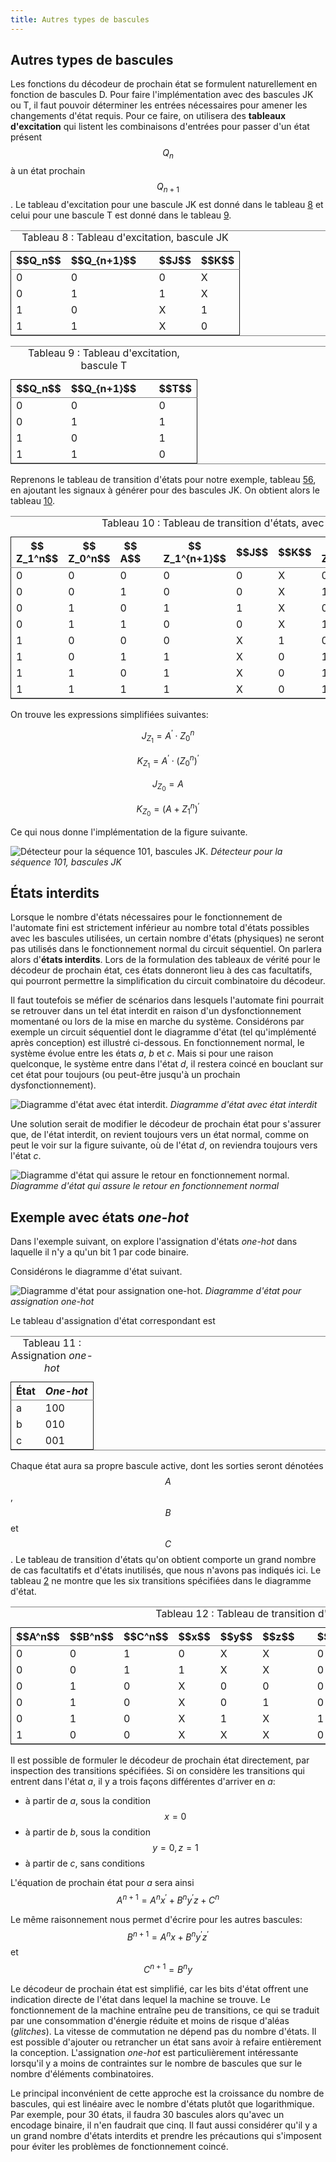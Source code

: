 ```yaml
---
title: Autres types de bascules
---
```


## Autres types de bascules

Les fonctions du décodeur de prochain état se formulent naturellement
en fonction de bascules D.  Pour faire l'implémentation avec des
bascules JK ou T, il faut pouvoir déterminer les entrées nécessaires
pour amener les changements d'état requis. Pour ce faire, on
utilisera des **tableaux d'excitation** qui listent les combinaisons
d'entrées pour passer d'un état présent $$Q_n$$ à un état prochain
$$Q_{n+1}$$. Le tableau d'excitation pour une bascule JK est donné
dans le tableau [8](#org3bd819d) et celui pour une bascule T est donné
dans le tableau [9](#org5afbe8e).

<table id="org3bd819d" border="2" cellspacing="0" cellpadding="6" rules="groups" frame="hsides">
<caption class="t-above"><span class="table-number">Tableau 8 :</span> Tableau d'excitation, bascule JK</caption>

<colgroup>
<col  class="org-right" />

<col  class="org-right" />

<col  class="org-left" />

<col  class="org-left" />

<col  class="org-left" />
</colgroup>
<thead>
<tr>
<th scope="col" class="org-right">$$Q_n$$</th>
<th scope="col" class="org-right">$$Q_{n+1}$$</th>
<th scope="col" class="org-left">&#xa0;</th>
<th scope="col" class="org-left">$$J$$</th>
<th scope="col" class="org-left">$$K$$</th>
</tr>
</thead>

<tbody>
<tr>
<td class="org-right">0</td>
<td class="org-right">0</td>
<td class="org-left">&#xa0;</td>
<td class="org-left">0</td>
<td class="org-left">X</td>
</tr>


<tr>
<td class="org-right">0</td>
<td class="org-right">1</td>
<td class="org-left">&#xa0;</td>
<td class="org-left">1</td>
<td class="org-left">X</td>
</tr>


<tr>
<td class="org-right">1</td>
<td class="org-right">0</td>
<td class="org-left">&#xa0;</td>
<td class="org-left">X</td>
<td class="org-left">1</td>
</tr>


<tr>
<td class="org-right">1</td>
<td class="org-right">1</td>
<td class="org-left">&#xa0;</td>
<td class="org-left">X</td>
<td class="org-left">0</td>
</tr>
</tbody>
</table>

<table id="org5afbe8e" border="2" cellspacing="0" cellpadding="6" rules="groups" frame="hsides">
<caption class="t-above"><span class="table-number">Tableau 9 :</span> Tableau d'excitation, bascule T</caption>

<colgroup>
<col  class="org-right" />

<col  class="org-right" />

<col  class="org-left" />

<col  class="org-right" />
</colgroup>
<thead>
<tr>
<th scope="col" class="org-right">$$Q_n$$</th>
<th scope="col" class="org-right">$$Q_{n+1}$$</th>
<th scope="col" class="org-left">&#xa0;</th>
<th scope="col" class="org-right">$$T$$</th>
</tr>
</thead>

<tbody>
<tr>
<td class="org-right">0</td>
<td class="org-right">0</td>
<td class="org-left">&#xa0;</td>
<td class="org-right">0</td>
</tr>


<tr>
<td class="org-right">0</td>
<td class="org-right">1</td>
<td class="org-left">&#xa0;</td>
<td class="org-right">1</td>
</tr>


<tr>
<td class="org-right">1</td>
<td class="org-right">0</td>
<td class="org-left">&#xa0;</td>
<td class="org-right">1</td>
</tr>


<tr>
<td class="org-right">1</td>
<td class="org-right">1</td>
<td class="org-left">&#xa0;</td>
<td class="org-right">0</td>
</tr>
</tbody>
</table>

Reprenons le tableau de transition d'états pour notre exemple, tableau
[56](#org3ed7c99), en ajoutant les signaux à générer pour des
bascules JK. On obtient alors le tableau [10](#orgec0f763).

<table id="orgec0f763" border="2" cellspacing="0" cellpadding="6" rules="groups" frame="hsides">
<caption class="t-above"><span class="table-number">Tableau 10 :</span> Tableau de transition d'états, avec bascules JK</caption>

<colgroup>
<col  class="org-right" />

<col  class="org-right" />

<col  class="org-right" />

<col  class="org-left" />

<col  class="org-right" />

<col  class="org-left" />

<col  class="org-left" />

<col  class="org-right" />

<col  class="org-left" />

<col  class="org-left" />
</colgroup>
<thead>
<tr>
<th scope="col" class="org-right">$$ Z_1^n$$</th>
<th scope="col" class="org-right">$$ Z_0^n$$</th>
<th scope="col" class="org-right">$$ A$$</th>
<th scope="col" class="org-left">&#xa0;</th>
<th scope="col" class="org-right">$$ Z_1^{n+1}$$</th>
<th scope="col" class="org-left">$$J$$</th>
<th scope="col" class="org-left">$$K$$</th>
<th scope="col" class="org-right">$$  Z_0^{n+1}$$</th>
<th scope="col" class="org-left">$$J$$</th>
<th scope="col" class="org-left">$$K$$</th>
</tr>
</thead>

<tbody>
<tr>
<td class="org-right">0</td>
<td class="org-right">0</td>
<td class="org-right">0</td>
<td class="org-left">&#xa0;</td>
<td class="org-right">0</td>
<td class="org-left">0</td>
<td class="org-left">X</td>
<td class="org-right">0</td>
<td class="org-left">0</td>
<td class="org-left">X</td>
</tr>


<tr>
<td class="org-right">0</td>
<td class="org-right">0</td>
<td class="org-right">1</td>
<td class="org-left">&#xa0;</td>
<td class="org-right">0</td>
<td class="org-left">0</td>
<td class="org-left">X</td>
<td class="org-right">1</td>
<td class="org-left">1</td>
<td class="org-left">X</td>
</tr>


<tr>
<td class="org-right">0</td>
<td class="org-right">1</td>
<td class="org-right">0</td>
<td class="org-left">&#xa0;</td>
<td class="org-right">1</td>
<td class="org-left">1</td>
<td class="org-left">X</td>
<td class="org-right">0</td>
<td class="org-left">X</td>
<td class="org-left">1</td>
</tr>


<tr>
<td class="org-right">0</td>
<td class="org-right">1</td>
<td class="org-right">1</td>
<td class="org-left">&#xa0;</td>
<td class="org-right">0</td>
<td class="org-left">0</td>
<td class="org-left">X</td>
<td class="org-right">1</td>
<td class="org-left">X</td>
<td class="org-left">0</td>
</tr>


<tr>
<td class="org-right">1</td>
<td class="org-right">0</td>
<td class="org-right">0</td>
<td class="org-left">&#xa0;</td>
<td class="org-right">0</td>
<td class="org-left">X</td>
<td class="org-left">1</td>
<td class="org-right">0</td>
<td class="org-left">0</td>
<td class="org-left">X</td>
</tr>


<tr>
<td class="org-right">1</td>
<td class="org-right">0</td>
<td class="org-right">1</td>
<td class="org-left">&#xa0;</td>
<td class="org-right">1</td>
<td class="org-left">X</td>
<td class="org-left">0</td>
<td class="org-right">1</td>
<td class="org-left">1</td>
<td class="org-left">X</td>
</tr>


<tr>
<td class="org-right">1</td>
<td class="org-right">1</td>
<td class="org-right">0</td>
<td class="org-left">&#xa0;</td>
<td class="org-right">1</td>
<td class="org-left">X</td>
<td class="org-left">0</td>
<td class="org-right">1</td>
<td class="org-left">x</td>
<td class="org-left">0</td>
</tr>


<tr>
<td class="org-right">1</td>
<td class="org-right">1</td>
<td class="org-right">1</td>
<td class="org-left">&#xa0;</td>
<td class="org-right">1</td>
<td class="org-left">X</td>
<td class="org-left">0</td>
<td class="org-right">1</td>
<td class="org-left">x</td>
<td class="org-left">0</td>
</tr>
</tbody>
</table>

On trouve les expressions simplifiées suivantes:

$$ J_{Z_1} = A^\prime \cdot Z_0^n $$

$$ K_{Z_1} = A^\prime \cdot (Z_0^n)^\prime $$

$$ J_{Z_0} = A $$ 

$$ K_{Z_0} = (A + Z_1^n)^\prime $$

Ce qui nous donne l'implémentation de la figure suivante.

![Détecteur pour la séquence 101, bascules JK.]({{site.baseurl}}/img/exemp_seq101_JK.svg "Détecteur pour la séquence 101, bascules JK")
*Détecteur pour la séquence 101, bascules JK*

## États interdits

Lorsque le nombre d'états nécessaires pour le fonctionnement de l'automate fini est strictement inférieur au nombre total d'états
possibles avec les bascules utilisées, un certain nombre d'états
(physiques) ne seront pas utilisés dans le fonctionnement normal du
circuit séquentiel. On parlera alors d'**états interdits**.  Lors de
la formulation des tableaux de vérité pour le décodeur de prochain
état, ces états donneront lieu à des cas facultatifs, qui pourront
permettre la simplification du circuit combinatoire du décodeur.

Il faut toutefois se méfier de scénarios dans lesquels l'automate fini pourrait se retrouver dans un tel état interdit en raison d'un
dysfonctionnement momentané ou lors de la mise en marche du
système. Considérons par exemple un circuit séquentiel dont le
diagramme d'état (tel qu'implémenté après conception) est illustré
ci-dessous. En fonctionnement normal, le système évolue entre les
états *a*, *b* et *c*. Mais si pour une raison quelconque, le système
entre dans l'état *d*, il restera coincé en bouclant sur cet état pour
toujours (ou peut-être jusqu'à un prochain dysfonctionnement).

![Diagramme d'état avec état interdit.]({{site.baseurl}}/img/etat_interdit.svg "Diagramme d'état avec état interdit")
*Diagramme d'état avec état interdit*

Une solution serait de modifier le décodeur de prochain état pour
s'assurer que, de l'état interdit, on revient toujours vers un état
normal, comme on peut le voir sur la figure suivante, où de l'état
*d*, on reviendra toujours vers l'état *c*.

![Diagramme d'état qui assure le retour en fonctionnement normal.]({{site.baseurl}}/img/etat_interdit_revient.svg "Diagramme d'état qui assure le retour en fonctionnement normal")
*Diagramme d'état qui assure le retour en fonctionnement normal*

## Exemple avec états *one-hot*

Dans l'exemple suivant, on explore l'assignation d'états *one-hot* dans
laquelle il n'y a qu'un bit 1 par code binaire.

Considérons le diagramme d'état suivant.

![Diagramme d'état pour assignation one-hot.]({{site.baseurl}}/img/exemple_one-hot.svg "Diagramme d'état pour *one-hot*")
*Diagramme d'état pour assignation one-hot*

Le tableau d'assignation d'état correspondant est

<table id="org2b3b120" border="2" cellspacing="0" cellpadding="6" rules="groups" frame="hsides">
<caption class="t-above"><span class="table-number">Tableau 11 :</span> Assignation <i>one-hot</i></caption>

<colgroup>
<col  class="org-left" />

<col  class="org-right" />
</colgroup>
<thead>
<tr>
<th scope="col" class="org-left">État</th>
<th scope="col" class="org-right"><i>One-hot</i></th>
</tr>
</thead>

<tbody>
<tr>
<td class="org-left">a</td>
<td class="org-right">100</td>
</tr>


<tr>
<td class="org-left">b</td>
<td class="org-right">010</td>
</tr>


<tr>
<td class="org-left">c</td>
<td class="org-right">001</td>
</tr>
</tbody>
</table>

Chaque état aura sa propre bascule active, dont les sorties seront
dénotées $$A$$, $$B$$ et $$C$$. Le tableau de transition d'états qu'on
obtient comporte un grand nombre de cas facultatifs et d'états
inutilisés, que nous n'avons pas indiqués ici. Le tableau
[2](#org0db4b7d) ne montre que les six transitions spécifiées
dans le diagramme d'état.

<table id="org0db4b7d" border="2" cellspacing="0" cellpadding="6" rules="groups" frame="hsides">
<caption class="t-above"><span class="table-number">Tableau 12 :</span> Tableau de transition d'états <i>one-hot</i></caption>

<colgroup>
<col  class="org-right" />

<col  class="org-right" />

<col  class="org-right" />

<col  class="org-left" />

<col  class="org-left" />

<col  class="org-left" />

<col  class="org-left" />

<col  class="org-right" />

<col  class="org-right" />

<col  class="org-right" />
</colgroup>
<thead>
<tr>
<th scope="col" class="org-right">$$A^n$$</th>
<th scope="col" class="org-right">$$B^n$$</th>
<th scope="col" class="org-right">$$C^n$$</th>
<th scope="col" class="org-left">$$x$$</th>
<th scope="col" class="org-left">$$y$$</th>
<th scope="col" class="org-left">$$z$$</th>
<th scope="col" class="org-left">&#xa0;</th>
<th scope="col" class="org-right">$$A^{n+1}$$</th>
<th scope="col" class="org-right">$$B^{n+1}$$</th>
<th scope="col" class="org-right">$$C^{n+1}$$</th>
</tr>
</thead>

<tbody>
<tr>
<td class="org-right">0</td>
<td class="org-right">0</td>
<td class="org-right">1</td>
<td class="org-left">0</td>
<td class="org-left">X</td>
<td class="org-left">X</td>
<td class="org-left">&#xa0;</td>
<td class="org-right">0</td>
<td class="org-right">0</td>
<td class="org-right">1</td>
</tr>


<tr>
<td class="org-right">0</td>
<td class="org-right">0</td>
<td class="org-right">1</td>
<td class="org-left">1</td>
<td class="org-left">X</td>
<td class="org-left">X</td>
<td class="org-left">&#xa0;</td>
<td class="org-right">0</td>
<td class="org-right">1</td>
<td class="org-right">0</td>
</tr>


<tr>
<td class="org-right">0</td>
<td class="org-right">1</td>
<td class="org-right">0</td>
<td class="org-left">X</td>
<td class="org-left">0</td>
<td class="org-left">0</td>
<td class="org-left">&#xa0;</td>
<td class="org-right">0</td>
<td class="org-right">1</td>
<td class="org-right">0</td>
</tr>


<tr>
<td class="org-right">0</td>
<td class="org-right">1</td>
<td class="org-right">0</td>
<td class="org-left">X</td>
<td class="org-left">0</td>
<td class="org-left">1</td>
<td class="org-left">&#xa0;</td>
<td class="org-right">0</td>
<td class="org-right">0</td>
<td class="org-right">1</td>
</tr>


<tr>
<td class="org-right">0</td>
<td class="org-right">1</td>
<td class="org-right">0</td>
<td class="org-left">X</td>
<td class="org-left">1</td>
<td class="org-left">X</td>
<td class="org-left">&#xa0;</td>
<td class="org-right">1</td>
<td class="org-right">0</td>
<td class="org-right">0</td>
</tr>


<tr>
<td class="org-right">1</td>
<td class="org-right">0</td>
<td class="org-right">0</td>
<td class="org-left">X</td>
<td class="org-left">X</td>
<td class="org-left">X</td>
<td class="org-left">&#xa0;</td>
<td class="org-right">0</td>
<td class="org-right">0</td>
<td class="org-right">1</td>
</tr>
</tbody>
</table>

Il est possible de formuler le décodeur de prochain état directement,
par inspection des transitions spécifiées.  Si on considère les
transitions qui entrent dans l'état *a*, il y a trois façons différentes
d'arriver en *a*:

-   à partir de *a*, sous la condition $$x=0$$
-   à partir de *b*, sous la condition $$y=0, z=1$$
-   à partir de *c*, sans conditions

L'équation de prochain état pour *a* sera ainsi 
$$
A^{n+1} = A^{n}x^\prime + B^n y^\prime z + C^n
$$

Le même raisonnement nous permet d'écrire pour les autres bascules:
$$
B^{n+1} = A^{n}x + B^n y^\prime z^\prime
$$
et 
$$
C^{n+1} = B^n y
$$

Le décodeur de prochain état est simplifié, car les bits d'état
offrent une indication directe de l'état dans lequel la machine se
trouve. Le fonctionnement de la machine entraîne peu de transitions,
ce qui se traduit par une consommation d'énergie réduite et moins de
risque d'aléas (*glitches*). La vitesse de commutation ne dépend pas du
nombre d'états. Il est possible d'ajouter ou retrancher un état sans avoir
à refaire entièrement la conception.  L'assignation *one-hot* est
particulièrement intéressante lorsqu'il y a moins de contraintes sur le nombre
de bascules que sur le nombre d'éléments combinatoires. 

Le principal inconvénient de cette approche est la croissance du nombre de bascules, qui
est linéaire avec le nombre d'états plutôt que logarithmique. Par
exemple, pour 30 états, il faudra 30 bascules alors qu'avec un
encodage binaire, il n'en faudrait que cinq. Il faut aussi considérer
qu'il y a un grand nombre d'états interdits et prendre les
précautions qui s'imposent pour éviter les problèmes de fonctionnement
coincé.

